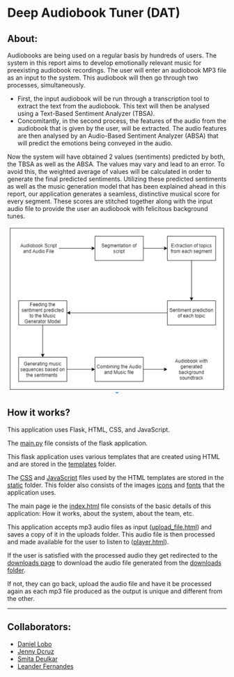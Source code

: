 # **Deep Audiobook Tuner (DAT)**

## **About:**
Audiobooks are being used on a regular basis by hundreds of users. The system in this report aims to develop emotionally relevant music for preexisting audiobook recordings. The user will enter an audiobook MP3 file as an input to the system. This audiobook will then go through two processes, simultaneously. 

*   First, the input audiobook will be run through a transcription tool to extract the text from the audiobook. This text will then be analysed using a Text-Based Sentiment Analyzer (TBSA).  
*   Concomitantly, in the second process, the features of the audio from the audiobook that is given by the user, will be extracted. The audio features are then analysed by an Audio-Based Sentiment Analyzer (ABSA) that will predict the emotions being conveyed in the audio. 

Now the system will have obtained 2 values (sentiments) predicted by both, the TBSA as well as the ABSA. The values may vary and lead to an error. To avoid this, the weighted average of values will be calculated in order to generate the  final predicted sentiments. Utilizing these predicted sentiments as well as the music generation model that has been explained ahead in this report, our application generates a seamless, distinctive musical score for every segment. These scores are stitched together along with the input audio file to provide the user an audiobook with felicitous background tunes.

<p align="center">
    <img src = "./static/img/HowTheSytemWorks.PNG">
</p>

## **How it works?**
This application uses Flask, HTML, CSS, and JavaScript. 

The [main.py](https://github.com/jendcruz22/BE-Project/blob/master/main.py) file consists of the flask application. 

This flask application uses various templates that are created using HTML and are stored in the [templates](https://github.com/jendcruz22/BE-Project/tree/master/templates) folder.

The [CSS](https://github.com/jendcruz22/BE-Project/tree/master/static/css) and [JavaScript](https://github.com/jendcruz22/BE-Project/tree/master/static/js) files used by the HTML templates are stored in the [static](https://github.com/jendcruz22/BE-Project/tree/master/static) folder. This folder also consists of the images [icons](https://github.com/jendcruz22/BE-Project/tree/master/static/images/icons) and [fonts](https://github.com/jendcruz22/BE-Project/tree/master/static/css/font-awesome) that the application uses.

The main page ie the [index.html](https://github.com/jendcruz22/BE-Project/blob/master/templates/index.html) file consists of the basic details of this application: How it works, about the system, about the team, etc.

This application accepts mp3 audio files as input ([upload_file.html](https://github.com/jendcruz22/BE-Project/blob/master/templates/upload_file.html)) and saves a copy of it in the uploads folder. This audio file is then processed and made available for the user to listen to ([player.html](https://github.com/jendcruz22/BE-Project/blob/master/templates/player.html)). 

If the user is satisfied with the processed audio they get redirected to the [downloads page](https://github.com/jendcruz22/BE-Project/blob/master/templates/download.html) to download the audio file generated from the [downloads folder](https://github.com/jendcruz22/BE-Project/tree/master/downloads). 

If not, they can go back, upload the audio file and have it be processed again as each mp3 file produced as the output is unique and different from the other.


---


## **Collaborators:**


*   [Daniel Lobo](https://github.com/danlobo1999)
*   [Jenny Dcruz](https://github.com/jendcruz22)
*   [Smita Deulkar](https://github.com/smita3199)
*   [Leander Fernandes](https://github.com/fernandeslder)


